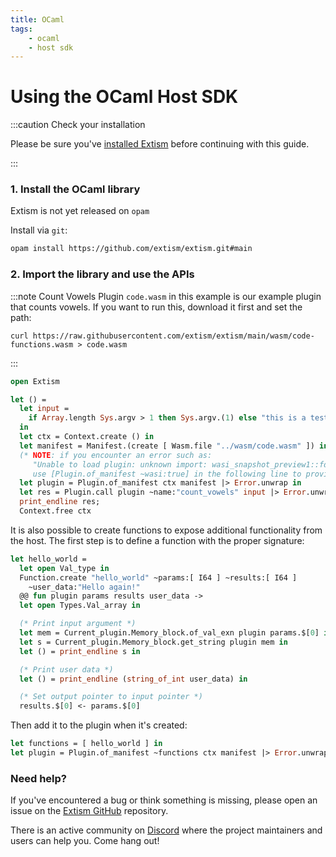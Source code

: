 ```yaml
---
title: OCaml
tags:
    - ocaml
    - host sdk
---
```


# Using the OCaml Host SDK


:::caution Check your installation

Please be sure you've [installed Extism](/docs/install) before continuing with this guide.

:::

### 1. Install the OCaml library

Extism is not yet released on `opam`

Install via `git`:
```sh
opam install https://github.com/extism/extism.git#main
```

### 2. Import the library and use the APIs

:::note Count Vowels Plugin
`code.wasm` in this example is our example plugin that counts vowels. If you want to run this, download it first and set the path:

```
curl https://raw.githubusercontent.com/extism/extism/main/wasm/code-functions.wasm > code.wasm
```
:::

```ocaml title=main.ml
open Extism

let () =
  let input =
    if Array.length Sys.argv > 1 then Sys.argv.(1) else "this is a test"
  in
  let ctx = Context.create () in
  let manifest = Manifest.(create [ Wasm.file "../wasm/code.wasm" ]) in
  (* NOTE: if you encounter an error such as: 
     "Unable to load plugin: unknown import: wasi_snapshot_preview1::fd_write has not been defined"
     use [Plugin.of_manifest ~wasi:true] in the following line to provide WASI imports to your plugin. *)
  let plugin = Plugin.of_manifest ctx manifest |> Error.unwrap in
  let res = Plugin.call plugin ~name:"count_vowels" input |> Error.unwrap in
  print_endline res;
  Context.free ctx
```

It is also possible to create functions to expose additional functionality from the host. The first step
is to define a function with the proper signature:

```ocaml
let hello_world =
  let open Val_type in
  Function.create "hello_world" ~params:[ I64 ] ~results:[ I64 ]
    ~user_data:"Hello again!"
  @@ fun plugin params results user_data ->
  let open Types.Val_array in

  (* Print input argument *)
  let mem = Current_plugin.Memory_block.of_val_exn plugin params.$[0] in
  let s = Current_plugin.Memory_block.get_string plugin mem in
  let () = print_endline s in

  (* Print user data *)
  let () = print_endline (string_of_int user_data) in

  (* Set output pointer to input pointer *)
  results.$[0] <- params.$[0]
```

Then add it to the plugin when it's created: 

```ocaml
let functions = [ hello_world ] in
let plugin = Plugin.of_manifest ~functions ctx manifest |> Error.unwrap in
```

### Need help?

If you've encountered a bug or think something is missing, please open an issue on the [Extism GitHub](https://github.com/extism/extism) repository.

There is an active community on [Discord](https://discord.gg/cx3usBCWnc) where the project maintainers and users can help you. Come hang out!

